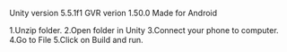 Unity version 5.5.1f1
GVR verion 1.50.0
Made for Android 

1.Unzip folder.
2.Open folder in Unity
3.Connect your phone to computer.
4.Go to File
5.Click on Build and run.
